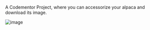 A Codementor Project, where you can accessorize your alpaca and download its image.

![image](https://github.com/uzairaslam437/Alpaca-image-generator-JS/assets/118652354/1caa4b00-5cae-4344-8456-727c3e886731)
